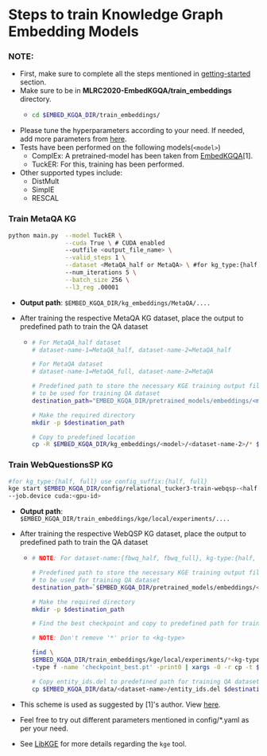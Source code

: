 # Steps to train Knowledge Graph Embedding Models 

### **NOTE:**
- First, make sure to complete all the steps mentioned in [getting-started](https://github.com/jishnujayakumar/MLRC2020-EmbedKGQA#get-started) section.
- Make sure to be in **MLRC2020-EmbedKGQA/train_embeddings** directory.
  - ```bash 
    cd $EMBED_KGQA_DIR/train_embeddings/
    ```
- Please tune the hyperparameters according to your need. If needed, add more parameters from [here](https://github.com/jishnujayakumar/MLRC2020-EmbedKGQA/blob/main/train_embeddings/main.py).
- Tests have been performed on the following models(`<model>`)
    - ComplEx: A pretrained-model has been taken from [EmbedKGQA](https://github.com/malllabiisc/EmbedKGQA#metaqa)[1].
    - TuckER: For this, training has been performed.
- Other supported types include: 
    - DistMult
    - SimplE
    - RESCAL  

### Train MetaQA KG

```bash
python main.py  --model TuckER \
                --cuda True \ # CUDA enabled
                --outfile <output_file_name> \
                --valid_steps 1 \
                --dataset <MetaQA_half or MetaQA> \ #for kg_type:{half, full} use dataset:{MetaQA_half, MetaQA}
                --num_iterations 5 \
                --batch_size 256 \
                --l3_reg .00001
```
- **Output path**: `$EMBED_KGQA_DIR/kg_embeddings/MetaQA/....`

- After training the respective MetaQA KG dataset, place the output to predefined path to train the QA dataset
    -   ```bash
        # For MetaQA_half dataset
        # dataset-name-1=MetaQA_half, dataset-name-2=MetaQA_half

        # For MetaQA dataset
        # dataset-name-1=MetaQA_full, dataset-name-2=MetaQA
        
        # Predefined path to store the necessary KGE training output files
        # to be used for training QA dataset
        destination_path="EMBED_KGQA_DIR/pretrained_models/embeddings/<model>_<dataset-name-1>/"
        
        # Make the required directory
        mkdir -p $destination_path
        
        # Copy to predefined location
        cp -R $EMBED_KGQA_DIR/kg_embeddings/<model>/<dataset-name-2>/* $destination_path
        ```
### Train WebQuestionsSP KG

```bash
#for kg_type:{half, full} use config_suffix:{half, full}
kge start $EMBED_KGQA_DIR/config/relational_tucker3-train-webqsp-<half or full>.yaml \
--job.device cuda:<gpu-id>
```
- **Output path**: `$EMBED_KGQA_DIR/train_embeddings/kge/local/experiments/....`

- After training the respective WebQSP KG dataset, place the output to predefined path to train the QA dataset
    -   ```bash
        # NOTE: For dataset-name:{fbwq_half, fbwq_full}, kg-type:{half, full}

        # Predefined path to store the necessary KGE training output files
        # to be used for training QA dataset
        destination_path=`$EMBED_KGQA_DIR/pretrained_models/embeddings/<model>_<dataset-name>/`

        # Make the required directory
        mkdir -p $destination_path

        # Find the best checkpoint and copy to predefined path for training QA dataset

        # NOTE: Don't remove '*' prior to <kg-type>

        find \
        $EMBED_KGQA_DIR/train_embeddings/kge/local/experiments/*<kg-type> \
        -type f -name 'checkpoint_best.pt' -print0 | xargs -0 -r cp -t $destination_path

        # Copy entity_ids.del to predefined path for training QA dataset
        cp $EMBED_KGQA_DIR/data/<dataset-name>/entity_ids.del $destination_path
        ```

- This scheme is used as suggested by [1]'s author. View [here](https://github.com/malllabiisc/EmbedKGQA#webquestionssp).
- Feel free to try out different parameters mentioned in config/*.yaml as per your need.
- See [LibKGE](https://github.com/uma-pi1/kge) for more details regarding the `kge` tool.

